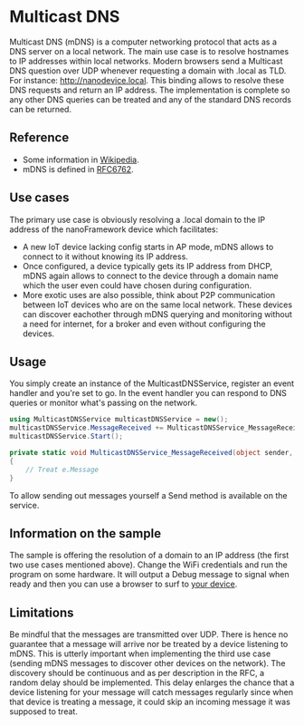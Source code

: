 # Multicast DNS

Multicast DNS (mDNS) is a computer networking protocol that acts as a DNS server on a local network. The main use case is to resolve hostnames to IP addresses within local networks. Modern browsers send a Multicast DNS question over UDP whenever requesting a domain with .local as TLD. For instance: http://nanodevice.local. 
This binding allows to resolve these DNS requests and return an IP address.
The implementation is complete so any other DNS queries can be treated and any of the standard DNS records can be returned.

## Reference

* Some information in [Wikipedia](https://en.wikipedia.org/wiki/Multicast_DNS).
* mDNS is defined in [RFC6762](https://datatracker.ietf.org/doc/html/rfc6762).

## Use cases

The primary use case is obviously resolving a .local domain to the IP address of the nanoFramework device which facilitates:

- A new IoT device lacking config starts in AP mode, mDNS allows to connect to it without knowing its IP address.
- Once configured, a device typically gets its IP address from DHCP, mDNS again allows to connect to the device through a domain name which the user even could have chosen during configuration.
- More exotic uses are also possible, think about P2P communication between IoT devices who are on the same local network. These devices can discover eachother through mDNS querying and monitoring without a need for internet, for a broker and even without configuring the devices.

## Usage

You simply create an instance of the MulticastDNSService, register an event handler and you're set to go. In the event handler you can respond to DNS queries or monitor what's passing on the network. 

```csharp
using MulticastDNSService multicastDNSService = new();
multicastDNSService.MessageReceived += MulticastDNSService_MessageReceived;
multicastDNSService.Start();

private static void MulticastDNSService_MessageReceived(object sender, MessageReceivedEventArgs e)
{
    // Treat e.Message
}
```

To allow sending out messages yourself a Send method is available on the service.

## Information on the sample

The sample is offering the resolution of a domain to an IP address (the first two use cases mentioned above). Change the WiFi credentials and run the program on some hardware.
It will output a Debug message to signal when ready and then you can use a browser to surf to [your device](http://nanodevice.local).

## Limitations

Be mindful that the messages are transmitted over UDP. There is hence no guarantee that a message will arrive nor be treated by a device listening to mDNS. This is utterly
important when implementing the third use case (sending mDNS messages to discover other devices on the network). The discovery should be continuous and as per description in the RFC, a random delay should be implemented. This delay enlarges the chance that a device listening for your message will catch messages regularly since when that device is treating a message, it could skip an incoming message it was supposed to treat.
